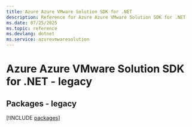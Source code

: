 ```yaml
---
title: Azure Azure VMware Solution SDK for .NET
description: Reference for Azure Azure VMware Solution SDK for .NET
ms.date: 07/25/2025
ms.topic: reference
ms.devlang: dotnet
ms.service: azurevmwaresolution
---
```

# Azure Azure VMware Solution SDK for .NET - legacy
## Packages - legacy
[!INCLUDE [packages](azure-vmware-solution-index.md)]